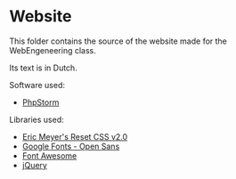 Website
=======

This folder contains the source of the website made for the WebEngeneering class.

Its text is in Dutch.

Software used: 
-   [PhpStorm](https://www.jetbrains.com/phpstorm/)

Libraries used:
-   [Eric Meyer's Reset CSS v2.0](http://meyerweb.com/eric/tools/css/reset/)
-   [Google Fonts - Open Sans](http://www.google.com/fonts#QuickUsePlace:quickUse/Family:Open+Sans)
-   [Font Awesome](http://fortawesome.github.io/Font-Awesome/)
-   [jQuery](https://jquery.com/)
